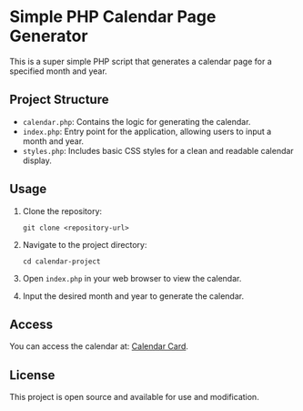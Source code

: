# Simple PHP Calendar Page Generator

This is a super simple PHP script that generates a calendar page for a specified month and year.

## Project Structure

- `calendar.php`: Contains the logic for generating the calendar.
- `index.php`: Entry point for the application, allowing users to input a month and year.
- `styles.php`: Includes basic CSS styles for a clean and readable calendar display.

## Usage

1. Clone the repository:
   ```
   git clone <repository-url>
   ```

2. Navigate to the project directory:
   ```
   cd calendar-project
   ```

3. Open `index.php` in your web browser to view the calendar.

4. Input the desired month and year to generate the calendar.

## Access

You can access the calendar at: [Calendar Card](https://karocreative.pl/php-projects/calendar-card/).

## License

This project is open source and available for use and modification.
